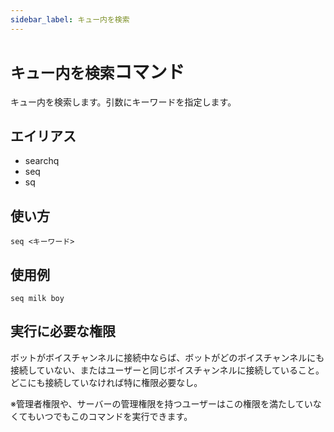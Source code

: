```yaml
---
sidebar_label: キュー内を検索
---
```

# `キュー内を検索`コマンド
キュー内を検索します。引数にキーワードを指定します。

## エイリアス
- searchq
- seq
- sq

## 使い方
```
seq <キーワード>
```

## 使用例
```
seq milk boy
```


## 実行に必要な権限
ボットがボイスチャンネルに接続中ならば、ボットがどのボイスチャンネルにも接続していない、またはユーザーと同じボイスチャンネルに接続していること。どこにも接続していなければ特に権限必要なし。

※管理者権限や、サーバーの管理権限を持つユーザーはこの権限を満たしていなくてもいつでもこのコマンドを実行できます。
  
